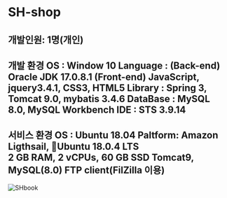 # SH-shop


개발인원: 1명(개인)
---------------------------------------		   
개발 환경
OS : Window 10
Language : (Back-end) Oracle JDK 17.0.8.1 (Front-end) JavaScript, jquery3.4.1, CSS3, HTML5
Library : Spring 3, Tomcat 9.0, mybatis 3.4.6
DataBase : MySQL 8.0, MySQL Workbench
IDE : STS 3.9.14
---------------------------------------
서비스 환경
OS : Ubuntu 18.04
Paltform: Amazon Ligthsail, Ubuntu 18.0.4 LTS 2 GB RAM, 2 vCPUs, 60 GB SSD Tomcat9, MySQL(8.0) FTP client(FilZilla 이용) 
------------------------------------------



![SHbook](https://github.com/flypigmong/SH-shop/assets/107020951/a2cac704-2ffe-417b-9876-b8b847854994)
